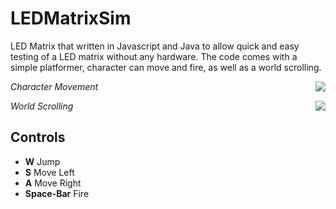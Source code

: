 # LEDMatrixSim
LED Matrix that written in Javascript and Java to allow quick and easy testing of a LED matrix without any hardware. The code comes with a simple platformer, character can move and fire, as well as a world scrolling.

<p align="right">
<img align="right" src="https://github.com/Air92/Project-CAD/blob/master/Documents/Air92%20Images/Logo.PNG"/>
 </p>

*Character Movement*

<p align="right">
<img align="right" src="https://github.com/Air92/Project-CAD/blob/master/Documents/Air92%20Images/Logo.PNG"/>
 </p>

*World Scrolling*

## Controls

- **W** Jump
- **S** Move Left
- **A** Move Right
- **Space-Bar** Fire